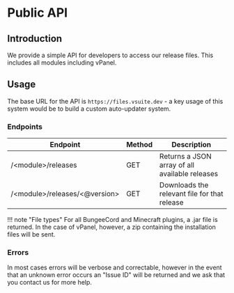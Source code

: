 
# Public API

## Introduction

We provide a simple API for developers to access our release files.  This includes all modules including vPanel.

## Usage

The base URL for the API is `https://files.vsuite.dev` - a key usage of this system would be to build a custom auto-updater system.

### Endpoints

| Endpoint                       | Method | Description                                    |
|--------------------------------|--------|------------------------------------------------|
| /\<module>/releases            | GET    | Returns a JSON array of all available releases |
| /\<module>/releases/<@version> | GET    | Downloads the relevant file for that release   |

!!! note "File types"
    For all BungeeCord and Minecraft plugins, a .jar file is returned.  In the case of vPanel, however, a zip containing the installation files will be sent.

### Errors

In most cases errors will be verbose and correctable, however in the event that an unknown error occurs an "Issue ID" will be returned and we ask that you contact us for more help.
